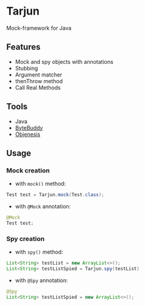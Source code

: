# Tarjun
Mock-framework for Java

## Features
* Mock and spy objects with annotations
* Stubbing
* Argument matcher
* thenThrow method
* Call Real Methods

## Tools
* Java
* [ByteBuddy](https://github.com/raphw/byte-buddy)
* [Objenesis](https://github.com/easymock/objenesis)

## Usage
### Mock creation
* with `mock()` method:
```java
Test test = Tarjun.mock(Test.class);
```
* with `@Mock` annotation:
```java
@Mock
Test test;
```

### Spy creation
* with `spy()` method:
```java
List<String> testList = new ArrayList<>();
List<String> testListSpied = Tarjun.spy(testList)
```
* with `@Spy` annotation:
```java
@Spy
List<String> testListSpied = new ArrayList<>();
```
